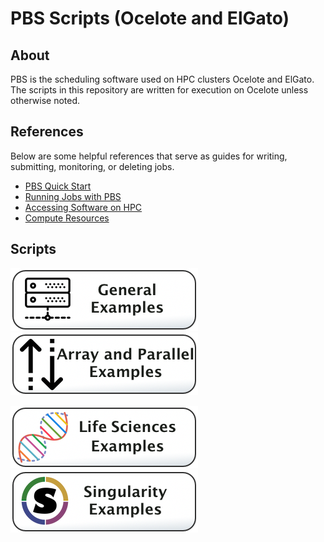 # PBS Scripts (Ocelote and ElGato)

## About
PBS is the scheduling software used on HPC clusters Ocelote and ElGato. The scripts in this repository are written for execution on Ocelote unless otherwise noted. 

## References
Below are some helpful references that serve as guides for writing, submitting, monitoring, or deleting jobs. 

* [PBS Quick Start](https://public.confluence.arizona.edu/display/UAHPC/Ocelote+Quick+Start)
* [Running Jobs with PBS](https://public.confluence.arizona.edu/pages/viewpage.action?pageId=86409309)
* [Accessing Software on HPC](https://public.confluence.arizona.edu/display/UAHPC/Accessing+Software)
* [Compute Resources](https://public.confluence.arizona.edu/display/UAHPC/Compute+Resources)


## Scripts
![](/Images/general-examples-button.png) [![](/Images/parallel-and-array.png)](Array-and-Parallel)

[![](/Images/life-sciences-button.png)](Life-Sciences) ![](/Images/singularity-button.png)

